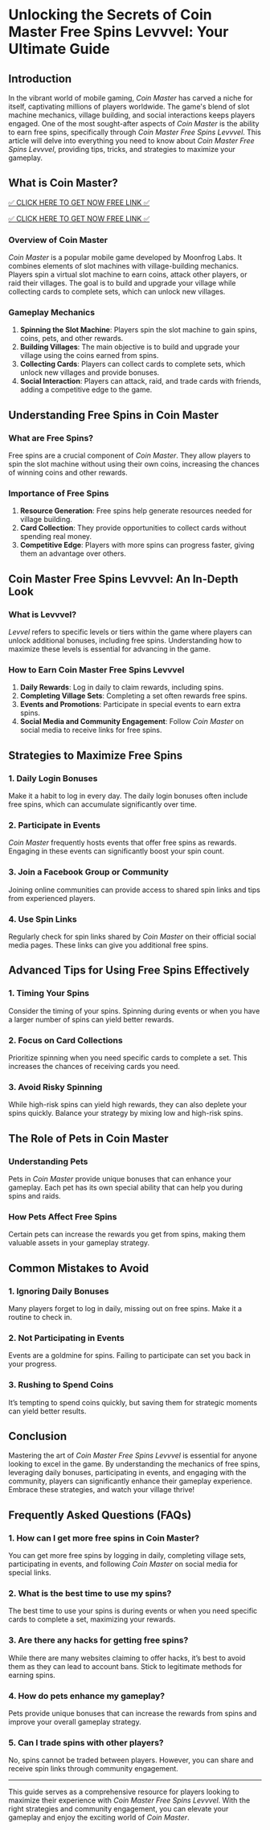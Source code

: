 # Unlocking the Secrets of Coin Master Free Spins Levvvel: Your Ultimate Guide

## Introduction

In the vibrant world of mobile gaming, *Coin Master* has carved a niche for itself, captivating millions of players worldwide. The game's blend of slot machine mechanics, village building, and social interactions keeps players engaged. One of the most sought-after aspects of *Coin Master* is the ability to earn free spins, specifically through *Coin Master Free Spins Levvvel*. This article will delve into everything you need to know about *Coin Master Free Spins Levvvel*, providing tips, tricks, and strategies to maximize your gameplay.

## What is Coin Master?

[✅ CLICK HERE TO GET NOW FREE LINK ✅](https://todaylink.site/Coinspins/)

[✅ CLICK HERE TO GET NOW FREE LINK ✅](https://todaylink.site/Coinspins/)


### Overview of Coin Master

*Coin Master* is a popular mobile game developed by Moonfrog Labs. It combines elements of slot machines with village-building mechanics. Players spin a virtual slot machine to earn coins, attack other players, or raid their villages. The goal is to build and upgrade your village while collecting cards to complete sets, which can unlock new villages.

### Gameplay Mechanics

1. **Spinning the Slot Machine**: Players spin the slot machine to gain spins, coins, pets, and other rewards.
2. **Building Villages**: The main objective is to build and upgrade your village using the coins earned from spins.
3. **Collecting Cards**: Players can collect cards to complete sets, which unlock new villages and provide bonuses.
4. **Social Interaction**: Players can attack, raid, and trade cards with friends, adding a competitive edge to the game.

## Understanding Free Spins in Coin Master

### What are Free Spins?

Free spins are a crucial component of *Coin Master*. They allow players to spin the slot machine without using their own coins, increasing the chances of winning coins and other rewards.

### Importance of Free Spins

1. **Resource Generation**: Free spins help generate resources needed for village building.
2. **Card Collection**: They provide opportunities to collect cards without spending real money.
3. **Competitive Edge**: Players with more spins can progress faster, giving them an advantage over others.

## Coin Master Free Spins Levvvel: An In-Depth Look

### What is Levvvel?

*Levvel* refers to specific levels or tiers within the game where players can unlock additional bonuses, including free spins. Understanding how to maximize these levels is essential for advancing in the game.

### How to Earn Coin Master Free Spins Levvvel

1. **Daily Rewards**: Log in daily to claim rewards, including spins.
2. **Completing Village Sets**: Completing a set often rewards free spins.
3. **Events and Promotions**: Participate in special events to earn extra spins.
4. **Social Media and Community Engagement**: Follow *Coin Master* on social media to receive links for free spins.

## Strategies to Maximize Free Spins

### 1. Daily Login Bonuses

Make it a habit to log in every day. The daily login bonuses often include free spins, which can accumulate significantly over time.

### 2. Participate in Events

*Coin Master* frequently hosts events that offer free spins as rewards. Engaging in these events can significantly boost your spin count.

### 3. Join a Facebook Group or Community

Joining online communities can provide access to shared spin links and tips from experienced players.

### 4. Use Spin Links

Regularly check for spin links shared by *Coin Master* on their official social media pages. These links can give you additional free spins.

## Advanced Tips for Using Free Spins Effectively

### 1. Timing Your Spins

Consider the timing of your spins. Spinning during events or when you have a larger number of spins can yield better rewards.

### 2. Focus on Card Collections

Prioritize spinning when you need specific cards to complete a set. This increases the chances of receiving cards you need.

### 3. Avoid Risky Spinning

While high-risk spins can yield high rewards, they can also deplete your spins quickly. Balance your strategy by mixing low and high-risk spins.

## The Role of Pets in Coin Master

### Understanding Pets

Pets in *Coin Master* provide unique bonuses that can enhance your gameplay. Each pet has its own special ability that can help you during spins and raids.

### How Pets Affect Free Spins

Certain pets can increase the rewards you get from spins, making them valuable assets in your gameplay strategy.

## Common Mistakes to Avoid

### 1. Ignoring Daily Bonuses

Many players forget to log in daily, missing out on free spins. Make it a routine to check in.

### 2. Not Participating in Events

Events are a goldmine for spins. Failing to participate can set you back in your progress.

### 3. Rushing to Spend Coins

It’s tempting to spend coins quickly, but saving them for strategic moments can yield better results.

## Conclusion

Mastering the art of *Coin Master Free Spins Levvvel* is essential for anyone looking to excel in the game. By understanding the mechanics of free spins, leveraging daily bonuses, participating in events, and engaging with the community, players can significantly enhance their gameplay experience. Embrace these strategies, and watch your village thrive!

## Frequently Asked Questions (FAQs)

### 1. How can I get more free spins in Coin Master?

You can get more free spins by logging in daily, completing village sets, participating in events, and following *Coin Master* on social media for special links.

### 2. What is the best time to use my spins?

The best time to use your spins is during events or when you need specific cards to complete a set, maximizing your rewards.

### 3. Are there any hacks for getting free spins?

While there are many websites claiming to offer hacks, it’s best to avoid them as they can lead to account bans. Stick to legitimate methods for earning spins.

### 4. How do pets enhance my gameplay?

Pets provide unique bonuses that can increase the rewards from spins and improve your overall gameplay strategy.

### 5. Can I trade spins with other players?

No, spins cannot be traded between players. However, you can share and receive spin links through community engagement.

---

This guide serves as a comprehensive resource for players looking to maximize their experience with *Coin Master Free Spins Levvvel*. With the right strategies and community engagement, you can elevate your gameplay and enjoy the exciting world of *Coin Master*.
